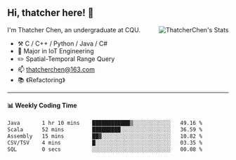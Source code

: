 ## Hi, thatcher here! :wave:

<img align="right" src="https://github-readme-stats.vercel.app/api?username=thatcherchen&title_color=333&text_color=777" alt="ThatcherChen's Stats" >

I'm Thatcher Chen, an undergraduate at CQU.

- :hammer_and_pick:  C / C++ / Python / Java / C# 
- :seedling:  Major in IoT Engineering
- :pencil2:  Spatial-Temporal Range Query
- :mailbox: thatcherchen@163.com
- :books: 《Refactoring》

---

#### :bar_chart: Weekly Coding Time

<!--START_SECTION:waka-->

```txt
Java       1 hr 10 mins    ████████████▒░░░░░░░░░░░░   49.16 %
Scala      52 mins         █████████░░░░░░░░░░░░░░░░   36.59 %
Assembly   15 mins         ██▓░░░░░░░░░░░░░░░░░░░░░░   10.82 %
CSV/TSV    4 mins          █░░░░░░░░░░░░░░░░░░░░░░░░   03.35 %
SQL        0 secs          ░░░░░░░░░░░░░░░░░░░░░░░░░   00.08 %
```

<!--END_SECTION:waka-->
